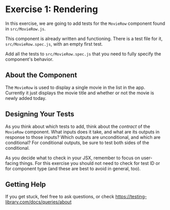 # Exercise 1: Rendering

In this exercise, we are going to add tests for the `MovieRow` component found in `src/MovieRow.js`.

This component is already written and functioning. There is a test file for it, `src/MovieRow.spec.js`, with an empty first test.

Add all the tests to `src/MovieRow.spec.js` that you need to fully specify the component's behavior.

## About the Component

The `MovieRow` is used to display a single movie in the list in the app. Currently it just displays the movie title and whether or not the movie is newly added today.

## Designing Your Tests

As you think about which tests to add, think about the *contract* of the `MovieRow` component. What inputs does it take, and what are its outputs in response to those inputs? Which outputs are unconditional, and which are conditional? For conditional outputs, be sure to test both sides of the conditional.

As you decide what to check in your JSX, remember to focus on user-facing things. For this exercise you should not need to check for test ID or for component type (and these are best to avoid in general, too).

## Getting Help

If you get stuck, feel free to ask questions, or check <https://testing-library.com/docs/queries/about>
